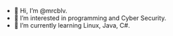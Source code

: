 - 👋 Hi, I’m @mrcblv.
- 👀 I’m interested in programming and Cyber Security.
- 🌱 I’m currently learning Linux, Java, C#.

<!---
mrcblv/mrcblv is a ✨ special ✨ repository because its `README.md` (this file) appears on your GitHub profile.
You can click the Preview link to take a look at your changes.
--->
